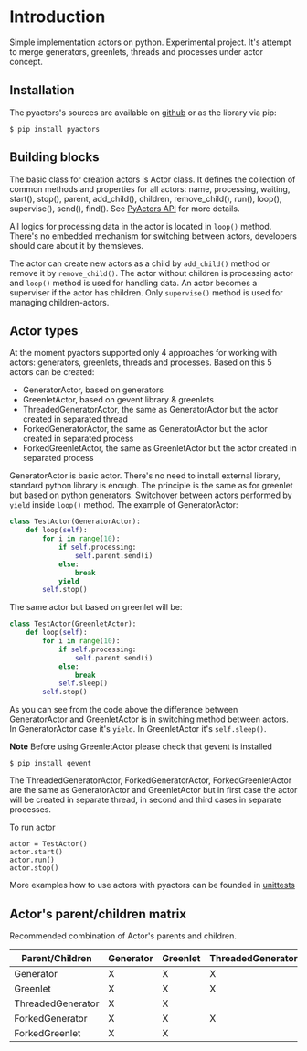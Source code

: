 # Introduction

Simple implementation actors on python. Experimental project. It's attempt to merge generators, greenlets, threads and processes under actor concept.

## Installation

The pyactors's sources are available on [github](https://github.com/ownport/pyactors) or as the library via pip:
```
$ pip install pyactors
```

## Building blocks

The basic class for creation actors is Actor class. It defines the collection of common methods and properties for all actors: name, processing, waiting, start(), stop(), parent, add_child(), children, remove_child(), run(), loop(), supervise(), send(), find(). See [PyActors API](https://github.com/ownport/pyactors/blob/master/docs/api.md) for more details.

All logics for processing data in the actor is located in `loop()` method. There's no embedded mechanism for switching between actors, developers should care about it by themsleves.

The actor can create new actors as a child by `add_child()` method or remove it by `remove_child()`. The actor without children is processing actor and `loop()` method is used for handling data. An actor becomes a superviser if the actor has children. Only `supervise()` method is used for managing children-actors.

## Actor types

At the moment pyactors supported only 4 approaches for working with actors: generators, greenlets, threads and processes. Based on this 5 actors can be created:

- GeneratorActor, based on generators
- GreenletActor, based on gevent library & greenlets
- ThreadedGeneratorActor, the same as GeneratorActor but the actor created in separated thread
- ForkedGeneratorActor, the same as GeneratorActor but the actor created in separated process
- ForkedGreenletActor, the same as GreenletActor but the actor created in separated process

GeneratorActor is basic actor. There's no need to install external library, standard python library is enough. The principle is the same as for greenlet but based on python generators. Switchover between actors performed by `yield` inside `loop()` method. The example of GeneratorActor:
```python
class TestActor(GeneratorActor):
    def loop(self):
        for i in range(10):
            if self.processing:
                self.parent.send(i)
            else:
                break
            yield
        self.stop()
```
The same actor but based on greenlet will be:
```python
class TestActor(GreenletActor):
    def loop(self):
        for i in range(10):
            if self.processing:
                self.parent.send(i)
            else:
                break
            self.sleep()
        self.stop()
```
As you can see from the code above the difference between GeneratorActor and GreenletActor is in switching method between actors. In GeneratorActor case it's `yield`. In GreenletActor it's `self.sleep()`.

**Note** Before using GreenletActor please check that gevent is installed
```
$ pip install gevent
```

The ThreadedGeneratorActor, ForkedGeneratorActor, ForkedGreenletActor are the same as GeneratorActor and GreenletActor but in first case the actor will be created in separate thread, in second and third cases in separate processes.

To run actor 
```
actor = TestActor()
actor.start()
actor.run()
actor.stop()
```
More examples how to use actors with pyactors can be founded in [unittests](https://github.com/ownport/pyactors/tree/master/tests)

## Actor's parent/children matrix

Recommended combination of Actor's parents and children. 

Parent/Children | Generator | Greenlet | ThreadedGenerator | ForkedGenerator | ForkedGreenlet
--- | --- | --- | --- | --- | ---
Generator | X | X | X | X | X
Greenlet | X | X | X | X | X
ThreadedGenerator | X | X | | |
ForkedGenerator | X | X | X | |
ForkedGreenlet | X | X | | |


